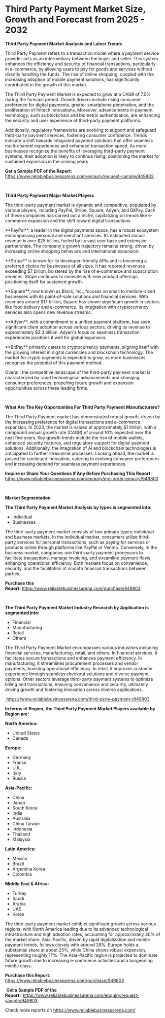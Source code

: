<p><h1>Third Party Payment Market Size, Growth and Forecast from 2025 - 2032</h1></p><p><strong>Third Party Payment Market Analysis and Latest Trends</strong></p>
<p><p>Third Party Payment refers to a transaction model where a payment service provider acts as an intermediary between the buyer and seller. This system enhances the efficiency and security of financial transactions, particularly in e-commerce, by allowing users to pay for goods and services without directly handling the funds. The rise of online shopping, coupled with the increasing adoption of mobile payment solutions, has significantly contributed to the growth of this market.</p><p>The Third Party Payment Market is expected to grow at a CAGR of 7.5% during the forecast period. Growth drivers include rising consumer preference for digital payments, greater smartphone penetration, and the proliferation of fintech innovations. Moreover, advancements in payment technology, such as blockchain and biometric authentication, are enhancing the security and user experience of third-party payment platforms.</p><p>Additionally, regulatory frameworks are evolving to support and safeguard third-party payment services, fostering consumer confidence. Trends indicate a shift towards integrated payment solutions that offer seamless multi-channel experiences and enhanced transaction speed. As more businesses recognize the benefits of leveraging third-party payment systems, their adoption is likely to continue rising, positioning the market for sustained expansion in the coming years.</p></p>
<p><strong>Get a Sample PDF of the Report:&nbsp;</strong> <a href="https://www.reliablebusinessarena.com/enquiry/request-sample/949803?utm_campaign=2112&utm_medium=2&utm_source=Github&utm_content=ia&utm_term=05032025&utm_id=third-party-payment">https://www.reliablebusinessarena.com/enquiry/request-sample/949803</a></p>
<p>&nbsp;</p>
<p><strong>Third Party Payment Major Market Players</strong></p>
<p><p>The third-party payment market is dynamic and competitive, populated by various players, including PayPal, Stripe, Square, Adyen, and BitPay. Each of these companies has carved out a niche, capitalizing on trends like e-commerce expansion and the shift toward digital transactions.</p><p>**PayPal**, a leader in the digital payments space, has a robust ecosystem encompassing personal and merchant services. Its estimated annual revenue is over $25 billion, fueled by its vast user base and extensive partnerships. The company's growth trajectory remains strong, driven by increasing online shopping behaviors and international expansion.</p><p>**Stripe** is known for its developer-friendly APIs and is becoming a preferred choice for businesses of all sizes. It has reported revenues exceeding $7 billion, bolstered by the rise of e-commerce and subscription services. Stripe continues to innovate with new product offerings, positioning itself for sustained growth.</p><p>**Square**, now known as Block, Inc., focuses on small to medium-sized businesses with its point-of-sale solutions and financial services. With revenues around $17 billion, Square has shown significant growth in sectors like food delivery and e-commerce. Its integration with cryptocurrency services also opens new revenue streams.</p><p>**Adyen**, with a commitment to a unified payment platform, has seen significant client adoption across various sectors, driving its revenue to approximately $2.3 billion. Adyen's focus on seamless transaction experiences positions it well for global expansion.</p><p>**BitPay** primarily caters to cryptocurrency payments, aligning itself with the growing interest in digital currencies and blockchain technology. The market for crypto payments is expected to grow, as more businesses recognize the potential of this payment method.</p><p>Overall, the competitive landscape of the third-party payment market is characterized by rapid technological advancements and changing consumer preferences, propelling future growth and expansion opportunities across these leading firms.</p></p>
<p>&nbsp;</p>
<p><strong>What Are The Key Opportunities For Third Party Payment Manufacturers?</strong></p>
<p><p>The Third Party Payment market has demonstrated robust growth, driven by the increasing preference for digital transactions and e-commerce expansion. In 2023, the market is valued at approximately $1 trillion, with a compound annual growth rate (CAGR) of around 10% expected over the next five years. Key growth trends include the rise of mobile wallets, enhanced security features, and regulatory support for digital payment solutions. Additionally, the integration of AI and blockchain technologies is anticipated to further streamline processes. Looking ahead, the market is poised for continued innovation, catering to evolving consumer preferences and increasing demand for seamless payment experiences.</p></p>
<p><strong>Inquire or Share Your Questions If Any Before Purchasing This Report:</strong> <a href="https://www.reliablebusinessarena.com/enquiry/pre-order-enquiry/949803?utm_campaign=2112&utm_medium=2&utm_source=Github&utm_content=ia&utm_term=05032025&utm_id=third-party-payment">https://www.reliablebusinessarena.com/enquiry/pre-order-enquiry/949803</a></p>
<p>&nbsp;</p>
<p><strong>Market Segmentation</strong></p>
<p><strong>The Third Party Payment Market Analysis by types is segmented into:</strong></p>
<p><ul><li>Individual</li><li>Businesses</li></ul></p>
<p><p>The third-party payment market consists of two primary types: individual and business markets. In the individual market, consumers utilize third-party services for personal transactions, such as paying for services or products online through platforms like PayPal or Venmo. Conversely, in the business market, companies use third-party payment processors to facilitate transactions, manage invoicing, and streamline payment flows, enhancing operational efficiency. Both markets focus on convenience, security, and the facilitation of smooth financial transactions between parties.</p></p>
<p><strong>Purchase this Report:&nbsp;</strong><a href="https://www.reliablebusinessarena.com/purchase/949803?utm_campaign=2112&utm_medium=2&utm_source=Github&utm_content=ia&utm_term=05032025&utm_id=third-party-payment">https://www.reliablebusinessarena.com/purchase/949803</a></p>
<p>&nbsp;</p>
<p><strong>The Third Party Payment Market Industry Research by Application is segmented into:</strong></p>
<p><ul><li>Financial</li><li>Manufacturing</li><li>Retail</li><li>Others</li></ul></p>
<p><p>The Third Party Payment Market encompasses various industries including financial services, manufacturing, retail, and others. In financial services, it facilitates secure transactions and enhances payment efficiency. In manufacturing, it streamlines procurement processes and vendor payments, boosting operational efficiency. In retail, it improves customer experience through seamless checkout solutions and diverse payment options. Other sectors leverage third-party payment systems to optimize billing and transactions, ensuring convenience and security, ultimately driving growth and fostering innovation across diverse applications.</p></p>
<p><a href="https://www.reliablebusinessarena.com/third-party-payment-r949803?utm_campaign=2112&utm_medium=2&utm_source=Github&utm_content=ia&utm_term=05032025&utm_id=third-party-payment">&nbsp;https://www.reliablebusinessarena.com/third-party-payment-r949803</a></p>
<p><strong>In terms of Region, the Third Party Payment Market Players available by Region are:</strong></p>
<p>
    <p> <strong> North America: </strong>
        <ul>
            <li>United States</li>
            <li>Canada</li>
        </ul>
        </p> 
    <p> <strong> Europe: </strong>
        <ul>
            <li>Germany</li>
            <li>France</li>
            <li>U.K.</li>
            <li>Italy</li>
            <li>Russia</li>
        </ul>
        </p> 
    <p> <strong> Asia-Pacific: </strong>
        <ul>
            <li>China</li>
            <li>Japan</li>
            <li>South Korea</li>
            <li>India</li>
            <li>Australia</li>
            <li>China Taiwan</li>
            <li>Indonesia</li>
            <li>Thailand</li>
            <li>Malaysia</li>
        </ul>
        </p> 
    <p> <strong> Latin America: </strong>
        <ul>
            <li>Mexico</li>
            <li>Brazil</li>
            <li>Argentina Korea</li>
            <li>Colombia</li>
        </ul>
        </p> 
    <p> <strong> Middle East & Africa: </strong>
        <ul>
            <li>Turkey</li>
            <li>Saudi</li>
            <li>Arabia</li>
            <li>UAE</li>
            <li>Korea</li>
        </ul>
    </p>
    </p>
<p><p>The third-party payment market exhibits significant growth across various regions, with North America leading due to its advanced technological infrastructure and high adoption rates, accounting for approximately 30% of the market share. Asia-Pacific, driven by rapid digitalization and mobile payment trends, follows closely with around 28%. Europe holds a substantial share at about 25%, while China shows robust expansion, representing roughly 17%. The Asia-Pacific region is projected to dominate future growth due to increasing e-commerce activities and a burgeoning middle class.</p></p>
<p><strong>Purchase this Report: </strong><a href="https://www.reliablebusinessarena.com/purchase/949803?utm_campaign=2112&utm_medium=2&utm_source=Github&utm_content=ia&utm_term=05032025&utm_id=third-party-payment">https://www.reliablebusinessarena.com/purchase/949803</a></p>
<p>&nbsp;<strong>Get a Sample PDF of the Report:&nbsp;&nbsp;</strong><a href="https://www.reliablebusinessarena.com/enquiry/request-sample/949803?utm_campaign=2112&utm_medium=2&utm_source=Github&utm_content=ia&utm_term=05032025&utm_id=third-party-payment">https://www.reliablebusinessarena.com/enquiry/request-sample/949803</a></p>
<p><strong></strong></p>
<p>Check more reports on <a href="https://www.reliablebusinessarena.com/?utm_campaign=2112&utm_medium=2&utm_source=Github&utm_content=ia&utm_term=05032025&utm_id=third-party-payment">https://www.reliablebusinessarena.com/</a></p>